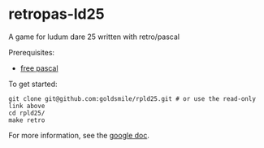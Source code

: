 retropas-ld25
=============

A game for ludum dare 25 written with retro/pascal

Prerequisites:

  * [free pascal](http://freepascal.org/)

To get started:

    git clone git@github.com:goldsmile/rpld25.git # or use the read-only link above
    cd rpld25/
    make retro

For more information, see the [google doc](https://docs.google.com/document/d/17tXStyPkBdfnIl0cu_PmQBaA4ipus-vmZ7yZE0XcyKM/edit).

